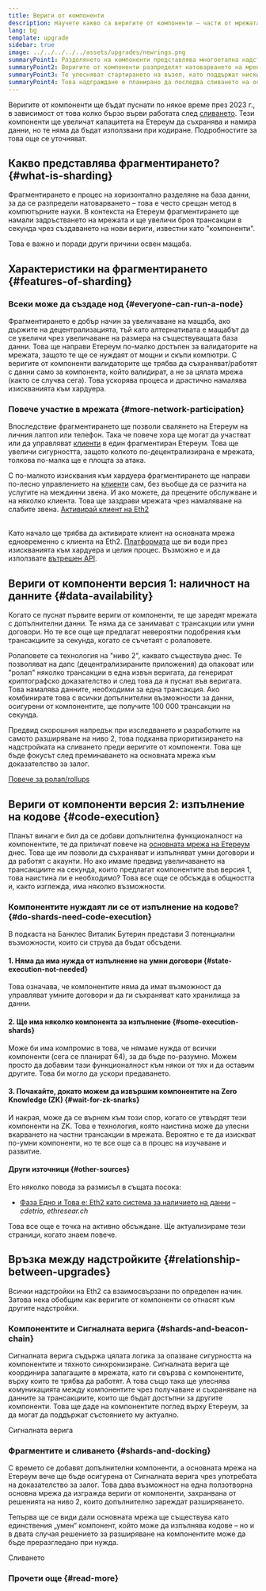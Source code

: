```yaml
---
title: Вериги от компоненти
description: Научете какво са веригите от компоненти – части от мрежата, които дават по-голям капацитет на трансакциите при Етереум и я правят по-лесна за работа.
lang: bg
template: upgrade
sidebar: true
image: ../../../../../assets/upgrades/newrings.png
summaryPoint1: Разделянето на компоненти представлява многоетапна надстройка за подобряване на мащабирумостта и възможностите на Етереум.
summaryPoint2: Веригите от компоненти разпределят натоварването на мрежата по 64 нови вериги.
summaryPoint3: Те улесняват стартирането на възел, като поддържат ниски хардуерните изисквания.
summaryPoint4: Това надграждане е планирано да последва сливането на основната мрежа със Сигналната верига.
---
```


<UpgradeStatus dateKey="page-upgrades-shards-date">
    Веригите от компоненти ще бъдат пуснати по някое време през 2023 г., в зависимост от това колко бързо върви работата след <a href="/upgrades/merge/">сливането</a>. Тези компоненти ще увеличат капацитета на Етереум да съхранява и намира данни, но те няма да бъдат използвани при кодиране. Подробностите за това още се уточняват.
</UpgradeStatus>

## Какво представлява фрагментирането? {#what-is-sharding}

Фрагментирането е процес на хоризонтално разделяне на база данни, за да се разпредели натоварването – това е често срещан метод в компютърните науки. В контекста на Етереум фрагментирането ще намали задръстването на мрежата и ще увеличи броя трансакции в секунда чрез създаването на нови вериги, известни като "компоненти".

Това е важно и поради други причини освен мащаба.

## Характеристики на фрагментирането {#features-of-sharding}

### Всеки може да създаде нод {#everyone-can-run-a-node}

Фрагментирането е добър начин за увеличаване на мащаба, ако държите на децентрализацията, тъй като алтернативата е мащабът да се увеличи чрез увеличаване на размера на съществуващата база данни. Това ще направи Етереум по-малко достъпен за валидаторите на мрежата, защото те ще се нуждаят от мощни и скъпи компютри. С веригите от компоненти валидаторите ще трябва да съхраняват/работят с данни само за компонента, който валидират, а не за цялата мрежа (както се случва сега). Това ускорява процеса и драстично намалява изискванията към хардуера.

### Повече участие в мрежата {#more-network-participation}

Впоследствие фрагментирането ще позволи свалянето на Етереум на личния лаптоп или телефон. Така че повече хора ще могат да участват или да управляват [клиенти](/developers/docs/nodes-and-clients/) в един фрагментиран Етереум. Това ще увеличи сигурността, защото колкото по-децентрализирана е мрежата, толкова по-малка ще е площта за атака.

С по-малкото изисквания към хардуера фрагментирането ще направи по-лесно управлението на [клиенти](/developers/docs/nodes-and-clients/) сам, без въобще да се разчита на услугите на междинни звена. И ако можете, да прецените обслужване и на няколко клиента. Това ще заздрави мрежата чрез намаляване на слабите звена. [Активирай клиент на Eth2](/upgrades/get-involved/)

<br />

<InfoBanner isWarning={true}>
  Като начало ще трябва да активирате клиент на основната мрежа едновременно с клиента на Eth2. <a href="https://launchpad.ethereum.org" target="_blank">Платформата</a> ще ви води през изискванията към хардуера и целия процес. Възможно е и да използвате <a href="/developers/docs/apis/backend/#available-libraries">вътрешен API</a>.
</InfoBanner>

## Вериги от компоненти версия 1: наличност на данните {#data-availability}

Когато се пуснат първите вериги от компоненти, те ще заредят мрежата с допълнителни данни. Те няма да се занимават с трансакции или умни договори. Но те все още ще предлагат невероятни подобрения към трансакциите за секунда, когато се съчетаят с ролаповете.

Ролаповете са технология на "ниво 2", каквато съществува днес. Те позволяват на дапс (децентрализираните приложения) да опаковат или "ролап" няколко трансакции в една извън веригата, да генерират криптографско доказателство и след това да я пуснат във веригата. Това намалява данните, необходими за една трансакция. Ако комбинирате това с всички допълнителни възможности за данни, осигурени от компонентите, ще получите 100 000 трансакции на секунда.

<InfoBanner isWarning={false}>
  Предвид скорошния напредък при изследването и разработките на самото разширяване на ниво 2, това подканва приоритизирането на надстройката на сливането преди веригите от компоненти. Това ще бъде фокусът след преминаването на основната мрежа към доказателство за залог.

[Повече за ролап/rollups](/developers/docs/scaling/#rollups)
</InfoBanner>

## Вериги от компоненти версия 2: изпълнение на кодове {#code-execution}

Планът винаги е бил да се добави допълнителна функционалност на компонентите, те да приличат повече на [основната мрежа на Етереум](/glossary/#mainnet) днес. Това ще им позволи да съхраняват и изпълняват умни договори и да работят с акаунти. Но ако имаме предвид увеличаването на трансакциите на секунда, които предлагат компонентите във версия 1, това наистина ли е необходимо? Това все още се обсъжда в общността и, както изглежда, има няколко възможности.

### Компонентите нуждаят ли се от изпълнение на кодове? {#do-shards-need-code-execution}

В подкаста на Банклес Виталик Бутерин представи 3 потенциални възможности, които си струва да бъдат обсъдени.

<YouTube id="-R0j5AMUSzA" start="5841" />

#### 1. Няма да има нужда от изпълнение на умни договори {#state-execution-not-needed}

Това означава, че компонентите няма да имат възможност да управляват умните договори и да ги съхраняват като хранилища за данни.

#### 2. Ще има няколко компонента за изпълнение {#some-execution-shards}

Може би има компромис в това, че нямаме нужда от всички компоненти (сега се планират 64), за да бъде по-разумно. Можем просто да добавим тази функционалност към някои от тях и да оставим другите. Това би могло да ускори предаването.

#### 3. Почакайте, докато можем да извършим компонентите на Zero Knowledge (ZK) {#wait-for-zk-snarks}

И накрая, може да се върнем към този спор, когато се утвърдят тези компоненти на ZK. Това е технология, която наистина може да улесни вкарването на частни трансакции в мрежата. Вероятно е те да изискват по-умни компоненти, но те все още са в процес на изучаване и развитие.

#### Други източници {#other-sources}

Ето няколко повода за размисъл в същата посока:

- [Фаза Едно и Това е: Eth2 като система за наличието на данни](https://ethresear.ch/t/phase-one-and-done-eth2-as-a-data-availability-engine/5269/8) – _cdetrio, ethresear.ch_

Това все още е точка на активно обсъждане. Ще актуализираме тези страници, когато знаем повече.

## Връзка между надстройките {#relationship-between-upgrades}

Всички надстройки на Eth2 са взаимосвързани по определен начин. Затова нека обобщим как веригите от компоненти се отнасят към другите надстройки.

### Компонентите и Сигналната верига {#shards-and-beacon-chain}

Сигналната верига съдържа цялата логика за опазване сигурността на компонентите и тяхното синхронизиране. Сигналната верига ще координира залагащите в мрежата, като ги свързва с компонентите, върху които те трябва да работят. А това също така ще улеснява комуникацията между компонентите чрез получаване и съхраняване на данните за трансакциите, които ще бъдат достъпни за другите компоненти. Това ще даде на компонентите поглед върху Етереум, за да могат да поддържат състоянието му актуално.

<ButtonLink to="/upgrades/beacon-chain/">Сигналната верига</ButtonLink>

### Фрагментите и сливането {#shards-and-docking}

С времето се добавят допълнителни компоненти, а основната мрежа на Етереум вече ще бъде осигурена от Сигналната верига чрез употребата на доказателство за залог. Това дава възможност на една ползотворна основна мрежа да изгражда вериги от компоненти, захранвана от решенията на ниво 2, които допълнително зареждат разширяването.

Тепърва ще се види дали основната мрежа ще съществува като единствения „умен“ компонент, който може да изпълнява кодове – но и в двата случая решението за разширяване на компонентите може да бъде преразгледано при нужда.

<div>
  <ButtonLink to="/upgrades/merge/">Сливането</ButtonLink>
</div>

<Divider />

### Прочети още {#read-more}

<ShardChainsList />
